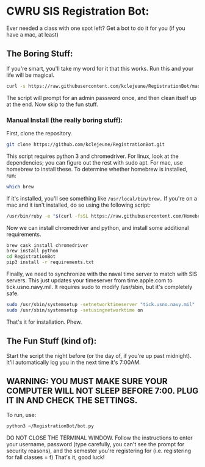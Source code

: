 # CWRU SIS Registration Bot:

Ever needed a class with one spot left? Get a bot to do it for you (if you have a mac, at least)

## The Boring Stuff:

If you're smart, you'll take my word for it that this works. Run this and your life will be magical.

```bash
curl -s https://raw.githubusercontent.com/kclejeune/RegistrationBot/master/setup.sh?token=ALM4eGvDL5a1cUMJR8otTtY1m4aQZ4WDks5b9094wA%3D%3D | sh
```
The script will prompt for an admin password once, and then clean itself up at the end. Now skip to the fun stuff.

### Manual Install (the really boring stuff):

First, clone the repository.  
```bash
git clone https://github.com/kclejeune/RegistrationBot.git
```
This script requires python 3 and chromedriver. For linux, look at the dependencies; you can figure out the rest with sudo apt. For mac, use homebrew to install these. 
To determine whether homebrew is installed, run:
```bash
which brew
```
If it's installed, you'll see something like `/usr/local/bin/brew.`
If you're on a mac and it isn't installed, do so using the following script:
```bash
/usr/bin/ruby -e "$(curl -fsSL https://raw.githubusercontent.com/Homebrew/install/master/install)"
```
Now we can install chromedriver and python, and install some additional requirements.
```bash
brew cask install chromedriver
brew install python
cd RegistrationBot
pip3 install -r requirements.txt
```
Finally, we need to synchronize with the naval time server to match with SIS servers.  This just updates your timeserver from time.apple.com to tick.usno.navy.mil. It requires sudo to modify /usr/sbin, but it's completely safe.
```bash
sudo /usr/sbin/systemsetup -setnetworktimeserver "tick.usno.navy.mil"
sudo /usr/sbin/systemsetup -setusingnetworktime on
```
That's it for installation.  Phew.
## The Fun Stuff (kind of):
Start the script the night before (or the day of, if you're up past midnight). It'll automatically log you in the next time it's 7:00AM. 
## WARNING: YOU MUST MAKE SURE YOUR COMPUTER WILL NOT SLEEP BEFORE 7:00.  PLUG IT IN AND CHECK THE SETTINGS.
To run, use:
```bash
python3 ~/RegistrationBot/bot.py
```
DO NOT CLOSE THE TERMINAL WINDOW. Follow the instructions to enter your username, password (type carefully, you can't see the prompt for security reasons), and the semester you're registering for (i.e. registering for fall classes = f)
That's it, good luck!
